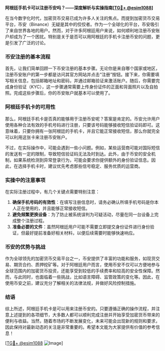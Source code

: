 **阿根廷手机卡可以注册币安吗？——深度解析与实操指南[[TG💪+ @esim1088](https://t.me/s/esim1088)]**

在当今数字化时代，加密货币交易已成为许多人关注的焦点。而提到加密货币交易平台，币安（Binance）无疑是其中的佼佼者。作为一个全球化的平台，币安吸引了来自世界各地的用户。然而，对于许多阿根廷用户来说，如何顺利地注册币安账户却成为了一个困扰。特别是关于是否可以用阿根廷的手机卡注册币安的问题，更是引发了广泛的讨论。

### 币安注册的基本流程

首先，让我们简单回顾一下币安注册的基本步骤。无论你是来自哪个国家或地区，注册币安账户的第一步都是访问其官方网站并点击“注册”按钮。接下来，你需要填写相关信息，包括邮箱地址和密码，并通过邮箱验证来激活账户。随后，你需要完成身份验证（KYC），这一步骤通常需要上传身份证件的正面和背面照片以及自拍照。完成这些步骤后，你的币安账户就基本可以使用了。

### 阿根廷手机卡的可用性

那么，阿根廷手机卡是否真的能够用于注册币安呢？答案是肯定的。币安允许用户使用各种合法有效的手机号码进行注册，只要该号码能够接收短信验证码即可。这意味着，只要你拥有一张阿根廷的手机卡，并且它能正常接收短信，那么你就完全可以利用这张卡来注册币安账户。

不过，在实际操作中，可能会遇到一些小问题。例如，某些运营商可能对国际短信的发送有一定的限制，导致短信验证码无法及时到达。此外，由于币安的安全机制，如果系统检测到异常登录行为，可能会要求你提供额外的身份验证信息。因此，在选择手机卡时，建议优先考虑那些信号稳定、服务优质的运营商。

### 实操中的注意事项

在实际注册过程中，有几个关键点需要特别注意：

1. **确保手机号码的有效性**：在填写注册信息时，请务必确认所填手机号码是你本人正在使用的，并且能够正常接收短信。
2. **避免频繁更换设备**：为了防止被系统误判为可疑活动，尽量在同一台设备上完成整个注册过程。
3. **准备必要的文件**：虽然阿根廷用户可能不需要立即提交身份证件进行身份验证，但最好提前准备好相关材料，以便后续需要时能够快速响应。

### 币安的优势与挑战

作为全球领先的加密货币交易平台之一，币安提供了丰富的功能和服务，如现货交易、期货合约、质押挖矿等。对于阿根廷用户而言，使用币安不仅可以方便地参与全球范围内的加密货币投资，还能享受到较低的手续费率和较高的安全性保障。然而，与此同时，也面临着一些挑战，比如语言障碍、监管政策的变化等。因此，在使用币安之前，建议充分了解相关的法律法规，并做好风险控制措施。

### 结语

综上所述，阿根廷手机卡是可以用来注册币安的。只要遵循正确的操作流程，并注意上述提到的各项细节，大多数人都可以顺利完成注册并开始享受加密货币带来的便利与收益。当然，随着市场的不断发展变化，未来可能会出现新的规则和要求，因此保持对最新动态的关注是非常重要的。希望本文能为大家提供有价值的参考信息！

[[TG💪+ @esim1088](https://t.me/s/esim1088) ![Image](https://i.postimg.cc/4NQfJmqS/Snipaste-2025-05-13-00-14-12.png)]
